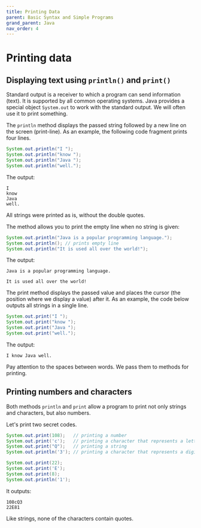 ```yaml
---
title: Printing Data
parent: Basic Syntax and Simple Programs
grand_parent: Java
nav_order: 4
---
```

# Printing data

## Displaying text using `println()` and `print()`

Standard output is a receiver to which a program can send information (text). It is supported by all common operating systems. Java provides a special object `System.out` to work with the standard output. We will often use it to print something.

The `println` method displays the passed string followed by a new line on the screen (print-line). As an example, the following code fragment prints four lines.

```java
System.out.println("I ");
System.out.println("know ");
System.out.println("Java ");
System.out.println("well.");
```

The output:

```
I
know
Java
well.
```

All strings were printed as is, without the double quotes.

The method allows you to print the empty line when no string is given:

```java
System.out.println("Java is a popular programming language.");
System.out.println(); // prints empty line
System.out.println("It is used all over the world!");
```
The output:

```
Java is a popular programming language.

It is used all over the world!
```
The print method displays the passed value and places the cursor (the position where we display a value) after it. As an example, the code below outputs all strings in a single line.

```java
System.out.print("I ");
System.out.print("know ");
System.out.print("Java ");
System.out.print("well.");
```
The output:

```
I know Java well.
```
Pay attention to the spaces between words. We pass them to methods for printing.

## Printing numbers and characters
Both methods `println` and `print` allow a program to print not only strings and characters, but also numbers.

Let's print two secret codes.

```java
System.out.print(108);   // printing a number
System.out.print('c');   // printing a character that represents a letter
System.out.print("Q");   // printing a string
System.out.println('3'); // printing a character that represents a digit

System.out.print(22);
System.out.print('E');
System.out.print(8);
System.out.println('1');
```
It outputs:

```
108cQ3
22E81
```

Like strings, none of the characters contain quotes.
